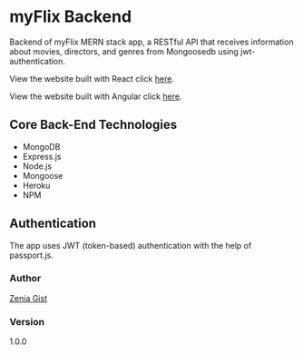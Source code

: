 # myFlix Backend

Backend of myFlix MERN stack app, a RESTful API that  receives information about movies, directors, and genres from Mongoosedb using jwt-authentication. 

View the website built with React click [here](https://my-flix-zag.netlify.app/).

View the website built with Angular click [here](https://zeniagist.github.io/filmFlix/).

## Core Back-End Technologies

- MongoDB
- Express.js
- Node.js
- Mongoose
- Heroku
- NPM

## Authentication

The app uses JWT (token-based) authentication with the help of passport.js.

### Author

[Zenia Gist](https://zeniagist.github.io)

### Version

1.0.0
